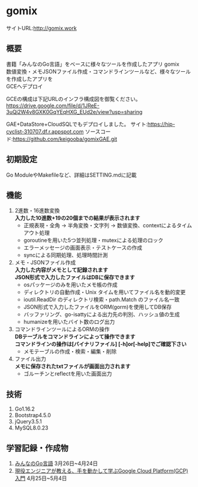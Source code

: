 # gomix

サイトURL:http://gomix.work

## 概要

書籍「みんなのGo言語」をベースに様々なツールを作成したアプリ gomix  
数値変換・メモJSONファイル作成・コマンドラインツールなど、様々なツールを作成したアプリを  
GCEへデプロイ  

GCEの構成は下記URLのインフラ構成図を御覧ください。  
https://drive.google.com/file/d/1JReE-3uQj2W4v8GXK0GqYEqHXG_EUd2e/view?usp=sharing

GAE+DataStore+CloudSQLでもデプロイしました。
サイト:https://hip-cyclist-310707.df.r.appspot.com
ソースコード:https://github.com/keigooba/gomixGAE.git

## 初期設定

<p>Go ModuleやMakefileなど、詳細はSETTING.mdに記載</p>

## 機能

1. 2進数・16進数変換  
<strong>入力した10進数+19の20個までの結果が表示されます</strong>
   - 正規表現・全角 → 半角変換・文字列 → 数値変換、contextによるタイムアウト処理
   - goroutineを用いた5つ並列処理・mutexによる処理のロック
   - エラーメッセージの画面表示・テストケースの作成
   - syncによる同期処理、処理時間計測
2. メモ・JSONファイル作成  
<strong>入力した内容がメモとして記録されます</strong><br>
<strong>JSON形式で入力したファイルはDBに保存できます</strong>
   - osパッケージのみを用いたメモ帳の作成
   - ディレクトリの自動作成・Unix タイムを用いてファイル名を動的変更
   - ioutil.ReadDir のディレクトリ検索・path.Match のファイル名一致
   - JSON形式で入力したファイルをORM(gorm)を使用してDB保存
   - バッファリング、go-isattyによる出力先の判別、ハッシュ値の生成
   - humanizeを用いたバイト数のログ出力
3. コマンドラインツールによるORMの操作  
<strong>DBテーブルをコマンドラインによって操作できます</strong><br>
<strong>コマンドラインの操作は[バイナリファイル] [-h]or[-help]でご確認下さい</strong><br>
   - メモテーブルの作成・検索・編集・削除
4. ファイル出力  
<strong>メモに保存されたtxtファイルが画面出力されます</strong><br>
   - ゴルーチンとreflectを用いた画面出力

## 技術

1. Go1.16.2
2. Bootstrap4.5.0
3. jQuery3.5.1
4. MySQL8.0.23

## 学習記録・作成物

1. [みんなのGo言語](https://www.amazon.co.jp/%E6%94%B9%E8%A8%822%E7%89%88-%E3%81%BF%E3%82%93%E3%81%AA%E3%81%AEGo%E8%A8%80%E8%AA%9E-%E6%9D%BE%E6%9C%A8-%E9%9B%85%E5%B9%B8/dp/4297107279) 3月26日~4月24日  
2. [現役エンジニアが教える、手を動かして学ぶGoogle Cloud Platform(GCP) 入門](https://www.udemy.com/share/1024VCAEYcdVpUQHQD/) 4月25日~5月4日
